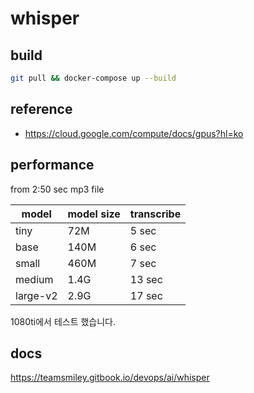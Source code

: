 # whisper

## build

```sh
git pull && docker-compose up --build
```

## reference

- <https://cloud.google.com/compute/docs/gpus?hl=ko>

## performance

from 2:50 sec mp3 file

| model    | model size | transcribe |
| -------- | ---------- | ---------- |
| tiny     | 72M        | 5 sec      |
| base     | 140M       | 6 sec      |
| small    | 460M       | 7 sec      |
| medium   | 1.4G       | 13 sec     |
| large-v2 | 2.9G       | 17 sec     |

1080ti에서 테스트 했습니다.

## docs

<https://teamsmiley.gitbook.io/devops/ai/whisper>
